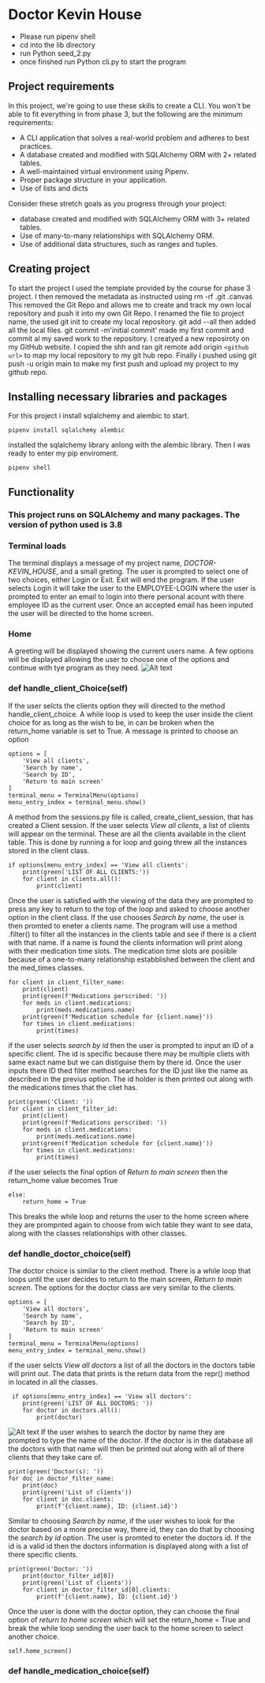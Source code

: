 # Doctor Kevin House
- Please run pipenv shell
- cd into the lib directory
- run Python seed_2.py
- once finshed run Python cli.py to start the program

## Project requirements

In this project, we're going to use these skills to create a CLI. You won't be able to fit everything in from phase 3, but the following are the minimum requirements:
- A CLI application that solves a real-world problem and adheres to best practices.
- A database created and modified with SQLAlchemy ORM with 2+ related tables.
- A well-maintained virtual environment using Pipenv.
- Proper package structure in your application.
- Use of lists and dicts

Consider these stretch goals as you progress through your project:

- database created and modified with SQLAlchemy ORM with 3+ related tables.
- Use of many-to-many relationships with SQLAlchemy ORM.
- Use of additional data structures, such as ranges and tuples.

## Creating project
To start the project I used the template provided by the course for phase 3 project. I then removed the metadata as instructed using rm -rf .git .canvas
This removed the Git Repo and allows me to create and track my own local repository and push it into my own Git Repo. I renamed the file to project name, the used git init
to create my local repository. git add --all then added all the local files. git commit -m'initial commit' made my first commit and commit al my saved work to the repository. I creatyed a new reposiroty on my GitHub website. I copied the shh and ran git remote add origin `<github url>` to map my local repository to my git hub repo. Finally i pushed using git push -u origin main to make my first push and upload my project to my github repo.

## Installing necessary libraries and packages
For this project i install sqlalchemy and alembic to start. 

    pipenv install sqlalchemy alembic
installed the sqlalchemy library anlong with the alembic library. Then I was ready to enter my pip enviroment. 

    pipenv shell
## Functionality
### This project runs on SQLAlchemy and many packages. The version of python used is 3.8

### Terminal loads 

The terminal displays a message of my project name, _DOCTOR-KEVIN_HOUSE_, and a small greting. The user is prompted to select one of two choices, either Login or Exit. Exit will end the program. If the user selects Login it will take the user to the EMPLOYEE-LOGIN where the user is prompted to enter an email to login into there personal acount with there employee ID as the current user. Once an accepted email has been inputed the user will be directed to the home screen. 

### Home 
A greeting will be displayed showing the current users name. A few options will be displayed allowing the user to choose one of the options and continue with tye program as they need. 
![Alt text](image.png)

### def handle_client_Choice(self)
If the user selcts the clients option they will directed to the method handle_client_choice. A while loop is used to keep the user inside the client choice for as long as the wish to be, in can be broken when the return_home variable is set to True. A message is printed to choose an option 
            
    options = [
        'View all clients', 
        'Search by name', 
        'Search by ID', 
        'Return to main screen'
    ]
    terminal_menu = TerminalMenu(options)
    menu_entry_index = terminal_menu.show()
A method from the sessions.py file is called, create_client_session, that has created a Client session. 
If the user selects _View all clients_, a list of clients will appear on the terminal. These are all the clients available in the client table. This is done by running a for loop and going threw all the instances stored in the client class. 

    if options[menu_entry_index] == 'View all clients':
        print(green('LIST OF ALL CLIENTS:'))
        for client in clients.all():
            print(client)
Once the user is satisfied with the viewing of the data they are prompted to press any key to return to the top of the loop and asked to choose another option in the client class. 
If the use chooses _Search by name_, the user is then promted to eneter a clients name. The program will use a method .filter() to filter all the instances in the clients table and see if there is a client with that name. If a name is found the clients information will print along with their medication time slots. The medication time slots are posiible because of a one-to-many relationship estabblished between the client and the med_times classes. 

    for client in client_filter_name:
        print(client)
        print(green(f'Medications perscribed: '))
        for meds in client.medications:
            print(meds.medications.name)
        print(green(f'Medication schedule for {client.name}'))
        for times in client.medications:
            print(times)
if the user selects _search by id_ then the user is prompted to input an ID of a specific client. The id is specific because there may be multiple cliets with same exact name but we can distiguise them by there id. Once the user inputs there ID thed filter method searches for the ID just like the name as described in the previus option. The id holder is then printed out along with the medications times that the cliet has. 

    print(green('Client: '))
    for client in client_filter_id:
        print(client)
        print(green(f'Medications perscribed: '))
        for meds in client.medications:
            print(meds.medications.name)
        print(green(f'Medication schedule for {client.name}'))
        for times in client.medications:
            print(times)
if the user selects the final option of _Return to main screen_ then the return_home value becomes True


    else:
        return_home = True
This breaks the while loop and returns the user to the home screen where they are prompnted again to choose from wich table they want to see data, along with the classes relationships with other classes.

### def handle_doctor_choice(self)
The doctor choice is similar to the client method. There is a while loop that loops until the user decides to return to the main screen, _Return to main screen_. The options for the doctor class are very similar to the clients.

    options = [
        'View all doctors', 
        'Search by name', 
        'Search by ID', 
        'Return to main screen'
    ]
    terminal_menu = TerminalMenu(options)
    menu_entry_index = terminal_menu.show()
if the user selcts _View all doctors_ a list of all the doctors in the doctors table will print out. The data that prints is the return data from the repr() method in located in all the classes. 

     if options[menu_entry_index] == 'View all doctors':
        print(green('LIST OF ALL DOCTORS: '))
        for doctor in doctors.all():
            print(doctor)
![Alt text](image-1.png)
If the user wishes to search the doctor by name they are prompted to type the name of the doctor. If the doctor is in the database all the doctors with that name will then be printed out along with all of there clients that they take care of. 

    print(green('Doctor(s): '))
    for doc in doctor_filter_name:
        print(doc)
        print(green('List of clients'))
        for client in doc.clients:
            print(f'{client.name}, ID: {client.id}')
Similar to choosing _Search by name_, if the user wishes to look for the doctor based on a more precise way, there id, they can do that by choosing the _search by id_ option. The user is promted to eneter the doctors id. If the id is a valid id then the doctors information is displayed along with a list of there specific clients. 

    print(green('Doctor: '))
        print(doctor_filter_id[0])
        print(green('List of clients'))
        for client in doctor_filter_id[0].clients:
            print(f'{client.name}, ID: {client.id}')
Once the user is done with the doctor option, they can choose the final option of _return to home screen_ which will set the return_home = True and break the while loop sending the user back to the home screen to select another choice. 

    self.home_screen()
### def handle_medication_choice(self)
